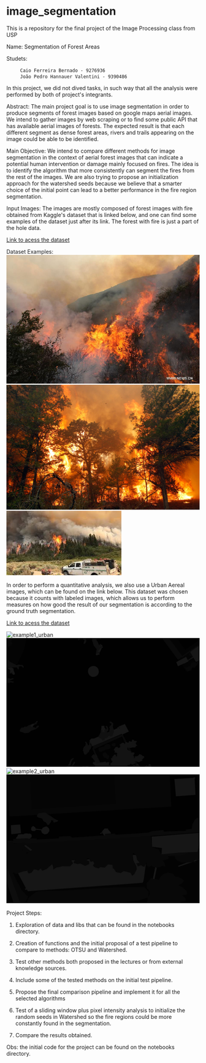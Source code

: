 # image_segmentation
This is a repository for the final project of the Image Processing class from USP 

Name: Segmentation of Forest Areas

Studets: 

         Caio Ferreira Bernado - 9276936
         João Pedro Hannauer Valentini - 9390486
         
In this project, we did not dived tasks, in such way that all the analysis were performed by both of project's integrants.

Abstract: The main project goal is to use image segmentation in order to produce segments of forest images based on google maps aerial images. We intend to gather images by web scraping or to find some public API that has available aerial images of forests. The expected result is that each different segment as dense forest areas, rivers and trails appearing on the image could be able to be identified.

Main Objective: We intend to compare different methods for image segmentation in the context of aerial forest images that can indicate a potential human intervention or damage mainly focused on fires. The idea is to identify the algorithm that more consistently can segment the fires from the rest of the images. We are also trying to propose an initialization approach for the watershed seeds because we believe that a smarter choice of the initial point can lead to a better performance in the fire region segmentation.

Input Images: The images are mostly composed of forest images with fire obtained from Kaggle's dataset that is linked below, and one can find some examples of the dataset just after its link. The forest with fire is just a part of the hole data.

[Link to acess the dataset](https://www.kaggle.com/kutaykutlu/forest-fire)

Dataset Examples:
![example2](https://github.com/Hannauer/forest_image_segmentation/blob/main/fire_seg_test/2.jpg)
![example3](https://github.com/Hannauer/forest_image_segmentation/blob/main/fire_seg_test/3.jpg)
![example4](https://github.com/Hannauer/forest_image_segmentation/blob/main/fire_seg_test/4.jpg)

In order to perform a quantitative analysis, we also use a Urban Aereal images, which can be found on the link below. This dataset was chosen because it counts with labeled images, which allows us to perform measures on how good the result of our segmentation is according to the ground truth segmentation.

[Link to acess the dataset](https://www.kaggle.com/bulentsiyah/semantic-drone-dataset)

![example1_urban](https://github.com/Hannauer/forest_image_segmentation/blob/main/notebooks/000.jpg)
![example1_urban_label](https://github.com/Hannauer/forest_image_segmentation/blob/main/notebooks/000_label.png)
![example2_urban](https://github.com/Hannauer/forest_image_segmentation/blob/main/notebooks/572.jpg)
![example2_urban_label](https://github.com/Hannauer/forest_image_segmentation/blob/main/notebooks/572_label.png)


Project Steps:

1. Exploration of data and libs that can be found in the notebooks directory.

2. Creation of functions and the initial proposal of a test pipeline to compare to methods: OTSU and Watershed.

3. Test other methods both proposed in the lectures or from external knowledge sources. 

4. Include some of the tested methods on the initial test pipeline.

5. Propose the final comparison pipeline and implement it for all the selected algorithms

6. Test of a sliding window plus pixel intensity analysis to initialize the random seeds in Watershed so the fire regions could be more constantly found in the segmentation.

7. Compare the results obtained.


Obs: the initial code for the project can be found on the notebooks directory.
